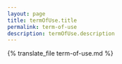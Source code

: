 ```yaml
---
layout: page
title: termOfUse.title
permalink: term-of-use
description: termOfUse.description
---
```


{% translate_file term-of-use.md %}

<style>
  .termOfUse-list-ok, .termOfUse-list-no {
    list-style: none;
    position: relative;
  }
  .termOfUse-list-ok li::before {
    position: absolute;
    left: 0.8em;
    color: #5f9f6a;
    content: '\f00c';
    font-weight: 600;
    font-family: 'Font Awesome 5 Free';
  }
  .termOfUse-list-no li::before {
    position: absolute;
    left: 0.8em;
    color: #df5d5d;
    content: '\f00d';
    font-weight: 600;
    font-family: 'Font Awesome 5 Free';
  }
</style>
